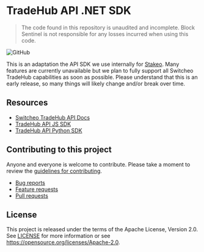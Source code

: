 # TradeHub API .NET SDK

> The code found in this repository is unaudited and incomplete. Block Sentinel is not responsible for any losses incurred when using this code.

![GitHub](https://img.shields.io/github/license/blocksentinel/tradehub-api-dotnet)

This is an adaptation the API SDK we use internally for [Stakeo](https://stakeo.com). Many features are currently unavailable but we plan to fully support all Switcheo TradeHub capabilities as soon as possible. Please understand that this is an early release, so many things will likely change and/or break over time.

## Resources

* [Switcheo TradeHub API Docs](https://docs.switcheo.org)
* [TradeHub API JS SDK](https://github.com/Switcheo/tradehub-api-js)
* [TradeHub API Python SDK](https://github.com/Mai-Te-Pora/tradehub-python)

## Contributing to this project

Anyone and everyone is welcome to contribute. Please take a moment to
review the [guidelines for contributing](CONTRIBUTING.md).

* [Bug reports](CONTRIBUTING.md#bug-reports)
* [Feature requests](CONTRIBUTING.md#feature-requests)
* [Pull requests](CONTRIBUTING.md#pull-requests)

## License

This project is released under the terms of the Apache License, Version 2.0. See [LICENSE](LICENSE) 
for more information or see https://opensource.org/licenses/Apache-2.0.
